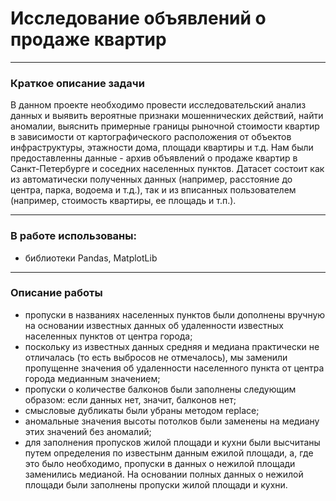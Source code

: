 
# Исследование объявлений о продаже квартир
------------------------------

### Краткое описание задачи

В данном проекте необходимо провести исследовательский анализ данных и выявить вероятные признаки мошеннических действий, найти аномалии, выяснить примерные границы рыночной стоимости квартир в зависимости от картографического расположения от объектов инфраструктуры, этажности дома, площади квартиры и т.д.
Нам были предоставленны данные - архив объявлений о продаже квартир в Санкт-Петербурге и соседних населенных пунктов. Датасет состоит как из автоматически полученных данных (например, расстояние до центра, парка, водоема и т.д.), так и из вписанных пользователем (например, стоимость квартиры, ее площадь и т.п.). 

----------------------------

### В работе использованы:
- библиотеки Pandas, MatplotLib

------------------------------

### Описание работы

- пропуски в названиях населенных пунктов были дополнены вручную на основании известных данных об удаленности известных населенных пунктов от центра города;
 - поскольку из известных данных средняя и медиана практически не отличалась (то есть выбросов не отмечалось), мы заменили пропущенне значения об удаленности населенного пункта от центра города медианным значением;
 - пропуски о количестве балконов были заполнены следующим образом: если данных нет, значит, балконов нет;
 - смысловые дубликаты были убраны методом replace;
 - аномальные значения высоты потолков были заменены на медиану этих значений без аномалий;
 - для заполнения пропусков жилой площади и кухни были высчитаны путем определения по известынм данным ежилой площади, а, где это было необходимо, пропуски в данных о нежилой площади заменились медианой. На основании полных данных о нежилой площади были заполнены пропуски жилой площади и кухни.